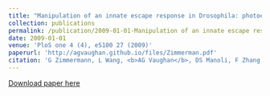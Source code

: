 ```yaml
---
title: "Manipulation of an innate escape response in Drosophila: photoexcitation of acj6 neurons induces the escape response "
collection: publications
permalink: /publication/2009-01-01-Manipulation of an innate escape response in Drosophila: photoexcitation of acj6 neurons induces the escape response
date: 2009-01-01
venue: 'PloS one 4 (4), e5100 27 (2009)'
paperurl: 'http://agvaughan.github.io/files/Zimmerman.pdf'
citation: 'G Zimmermann, L Wang, <b>AG Vaughan</b>, DS Manoli, F Zhang, K Deisseroth, ...'
---
```

[Download paper here](http://agvaughan.github.io/files/Zimmerman.pdf)
